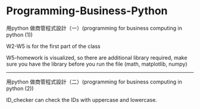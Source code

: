 # Programming-Business-Python

用python 做商管程式設計（一）(programming for business computing in python (1))

W2-W5 is for the first part of the class

W5-homework is visualized, so there are additional library required, make sure you have the library before you run the file (math, matplotlib, numpy)

---
用python 做商管程式設計（二）(programming for business computing in python (2))

ID_checker can check the IDs with uppercase and lowercase.

